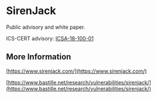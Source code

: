 # SirenJack

Public advisory and white paper.

ICS-CERT advisory: [ICSA-18-100-01](https://ics-cert.us-cert.gov/advisories/ICSA-18-100-01)

## More Information

[https://www.sirenjack.com/](https://www.sirenjack.com/)

[https://www.bastille.net/research/vulnerabilities/sirenjack/](https://www.bastille.net/research/vulnerabilities/sirenjack/)
